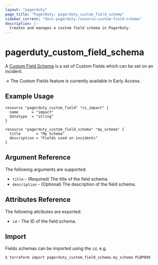 ```yaml
---
layout: "pagerduty"
page_title: "PagerDuty: pagerduty_custom_field_schema"
sidebar_current: "docs-pagerduty-resource-custom-field-schema"
description: |-
  Creates and manages a custom field schema in PagerDuty.
---
```


# pagerduty\_custom\_field\_schema

A [Custom Field Schema](https://support.pagerduty.com/docs/custom-fields#schemas) is a set of Custom Fields which can be set on an incident.

-> The Custom Fields feature is currently available in Early Access.


## Example Usage

```hcl
resource "pagerduty_custom_field" "cs_impact" {
  name      = "impact"
  datatype  = "string"
}

resource "pagerduty_custom_field_schema" "my_schema" {
  title       = "My Schema"
  description = "Fields used on incidents"
}
```

## Argument Reference

The following arguments are supported:

  * `title` - (Required) The title of the field schema.
  * `description` - (Optional) The description of the field schema.

## Attributes Reference

The following attributes are exported:

  * `id` - The ID of the field schema.

## Import

Fields schemas can be imported using the `id`, e.g.

```
$ terraform import pagerduty_custom_field_schema.my_schema PLBP09X
```
